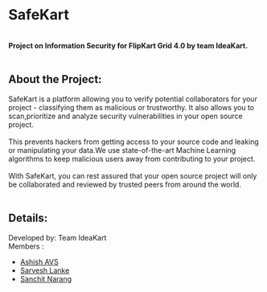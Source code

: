 <h1> SafeKart </h1>
<br>
<b>Project on Information Security for FlipKart Grid 4.0 by team IdeaKart.</b>
<br>
<br>
<h2>About the Project: </h2>

SafeKart is a platform allowing you to verify potential collaborators for your project - classifying them as malicious or trustworthy.
It also allows you to scan,prioritize and analyze security vulnerabilities in your open source project.<br> <br>
This prevents hackers from getting access to your source code and leaking or manipulating your data.We use state-of-the-art Machine Learning algorithms to keep malicious users away from contributing to your project. <br><br>
With SafeKart, you can rest assured that your open source project will only be collaborated and reviewed by trusted peers from around the world. 
<br>
<br>
<h2>Details:</h2>

Developed by: Team IdeaKart <br>
Members : <br>
<ul>
<li><a target="_blank" href="https://github.com/Ashish-AVS" >Ashish AVS</a> </li>
<li><a target="_blank" href="https://github.com/sarveshlanke" >Sarvesh Lanke</a> </li>
<li><a target="_blank" href="https://github.com/Sanchit611" >Sanchit Narang</a> </li>

</ul>
